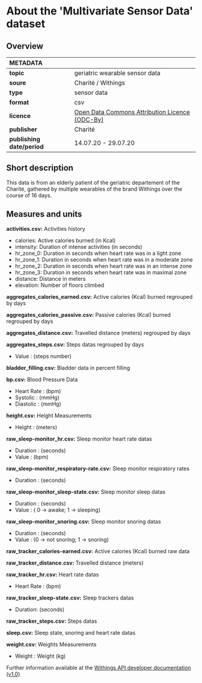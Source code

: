 # About the 'Multivariate Sensor Data' dataset

## Overview

|METADATA||
|:-----|------|
|**topic**|geriatric wearable sensor data|
|**soure**|Charité / Withings|
|**type**|sensor data|
|**format**|csv|
|**licence**|[Open Data Commons Attribution Licence (ODC-By)](https://opendatacommons.org/licenses/by/summary/)|
|**publisher**|Charité|
|**publishing date/period**|14.07.20 - 29.07.20|

## Short description
This data is from an elderly patient of the geriatric departement of the Charité, gathered by multiple wearables of the brand Withings over the course of 16 days.


## Measures and units

**activities.csv:** Activities history
- calories: Active calories burned (in Kcal)
- intensity: Duration of intense activities (in seconds)
- hr_zone_0: Duration in seconds when heart rate was in a light zone
- hr_zone_1: Duration in seconds when heart rate was in a moderate zone
- hr_zone_2: Duration in seconds when heart rate was in an intense zone
- hr_zone_3: Duration in seconds when heart rate was in maximal zone
- distance: Distance in meters
- elevation: Number of floors climbed 

**aggregates_calories_earned.csv:** Active calories (Kcal) burned regrouped by days

**aggregates_calories_passive.csv:** Passive calories (Kcal) burned regrouped by days

**aggregates_distance.csv:** Travelled distance (meters) regrouped by days

**aggregates_steps.csv:** Steps datas regrouped by days
- Value : (steps number)

**bladder_filling.csv:** Bladder data in percent filling

**bp.csv:** Blood Pressure Data
- Heart Rate : (bpm)
- Systolic : (mmHg)
- Diastolic : (mmHg)

**height.csv:** Height Measurements
- Height : (meters)

**raw_sleep-monitor_hr.csv:** Sleep monitor heart rate datas
- Duration : (seconds)
- Value : (bpm)

**raw_sleep-monitor_respiratory-rate.csv:** Sleep monitor respiratory rates
- Duration : (seconds)

**raw_sleep-monitor_sleep-state.csv:** Sleep monitor sleep datas
- Duration : (seconds)
- Value : ( 0 -> awake; 1 -> sleeping)

**raw_sleep-monitor_snoring.csv:** Sleep monitor snoring datas
- Duration : (seconds)
- Value : (0 -> not snoring; 1 -> snoring)

**raw_tracker_calories-earned.csv:** Active calories (Kcal) burned raw data

**raw_tracker_distance.csv:** Travelled distance (meters)

**raw_tracker_hr.csv:** Heart rate datas
- Heart Rate : (bpm)

**raw_tracker_sleep-state.csv:** Sleep trackers datas
- Duration: (seconds)

**raw_tracker_steps.csv:** Steps datas

**sleep.csv:** Sleep state, snoring and heart rate datas

**weight.csv:** Weights Measurements
- Weight : Weight (kg)



Further information available at the [Withings API developer documentation (v1.0)](https://developer.withings.com/oauth2/)
